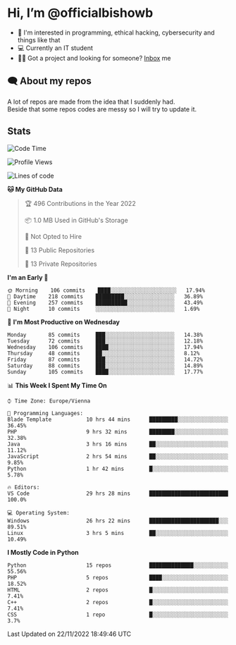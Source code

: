 # Hi, I’m @officialbishowb

- 👀 I'm interested in programming, ethical hacking, cybersecurity and things like that
- 💻 Currently an IT student
- 👩‍💻 Got a project and looking for someone? [Inbox](https://t.me/officialbishowb) me

## 🗨 About my repos
<p>A lot of repos are made from the idea that I suddenly had.<br>
Beside that some repos codes are messy so I will try to update it.</p>

## Stats
<!--START_SECTION:waka-->
![Code Time](http://img.shields.io/badge/Code%20Time-437%20hrs%2012%20mins-blue)

![Profile Views](http://img.shields.io/badge/Profile%20Views-0-blue)

![Lines of code](https://img.shields.io/badge/From%20Hello%20World%20I%27ve%20Written-1%20Million%20lines%20of%20code-blue)

**🐱 My GitHub Data** 

> 🏆 496 Contributions in the Year 2022
 > 
> 📦 1.0 MB Used in GitHub's Storage 
 > 
> 🚫 Not Opted to Hire
 > 
> 📜 13 Public Repositories 
 > 
> 🔑 13 Private Repositories  
 > 
**I'm an Early 🐤** 

```text
🌞 Morning    106 commits    ████░░░░░░░░░░░░░░░░░░░░░   17.94% 
🌆 Daytime    218 commits    █████████░░░░░░░░░░░░░░░░   36.89% 
🌃 Evening    257 commits    ██████████░░░░░░░░░░░░░░░   43.49% 
🌙 Night      10 commits     ░░░░░░░░░░░░░░░░░░░░░░░░░   1.69%

```
📅 **I'm Most Productive on Wednesday** 

```text
Monday       85 commits     ███░░░░░░░░░░░░░░░░░░░░░░   14.38% 
Tuesday      72 commits     ███░░░░░░░░░░░░░░░░░░░░░░   12.18% 
Wednesday    106 commits    ████░░░░░░░░░░░░░░░░░░░░░   17.94% 
Thursday     48 commits     ██░░░░░░░░░░░░░░░░░░░░░░░   8.12% 
Friday       87 commits     ███░░░░░░░░░░░░░░░░░░░░░░   14.72% 
Saturday     88 commits     ███░░░░░░░░░░░░░░░░░░░░░░   14.89% 
Sunday       105 commits    ████░░░░░░░░░░░░░░░░░░░░░   17.77%

```


📊 **This Week I Spent My Time On** 

```text
⌚︎ Time Zone: Europe/Vienna

💬 Programming Languages: 
Blade Template           10 hrs 44 mins      █████████░░░░░░░░░░░░░░░░   36.45% 
PHP                      9 hrs 32 mins       ████████░░░░░░░░░░░░░░░░░   32.38% 
Java                     3 hrs 16 mins       ██░░░░░░░░░░░░░░░░░░░░░░░   11.12% 
JavaScript               2 hrs 54 mins       ██░░░░░░░░░░░░░░░░░░░░░░░   9.85% 
Python                   1 hr 42 mins        █░░░░░░░░░░░░░░░░░░░░░░░░   5.78%

🔥 Editors: 
VS Code                  29 hrs 28 mins      █████████████████████████   100.0%

💻 Operating System: 
Windows                  26 hrs 22 mins      ██████████████████████░░░   89.51% 
Linux                    3 hrs 5 mins        ██░░░░░░░░░░░░░░░░░░░░░░░   10.49%

```

**I Mostly Code in Python** 

```text
Python                   15 repos            ██████████████░░░░░░░░░░░   55.56% 
PHP                      5 repos             ████░░░░░░░░░░░░░░░░░░░░░   18.52% 
HTML                     2 repos             █░░░░░░░░░░░░░░░░░░░░░░░░   7.41% 
C++                      2 repos             █░░░░░░░░░░░░░░░░░░░░░░░░   7.41% 
CSS                      1 repo              █░░░░░░░░░░░░░░░░░░░░░░░░   3.7%

```



 Last Updated on 22/11/2022 18:49:46 UTC
<!--END_SECTION:waka-->
 

<!---
officialbishowb/officialbishowb is a ✨ special ✨ repository because its `README.md` (this file) appears on your GitHub profile.
You can click the Preview link to take a look at your changes.
--->
